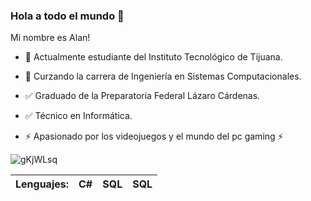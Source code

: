 ### Hola a todo el mundo 👋

Mi nombre es Alan!

- 📝 Actualmente estudiante del Instituto Tecnológico de Tijuana.
- 📝 Curzando la carrera de Ingeniería en Sistemas Computacionales.

- ✅ Graduado de la Preparatoria Federal Lázaro Cárdenas.
- ✅ Técnico en Informática.

- ⚡️ Apasionado por los videojuegos y el mundo del pc gaming ⚡️

![gKjWLsq](https://user-images.githubusercontent.com/54951428/109262623-b89d4580-77b6-11eb-9569-f93e9b175b22.gif)

| Lenguajes: | C# | SQL | SQL |
|------------|----|-----|-----|

